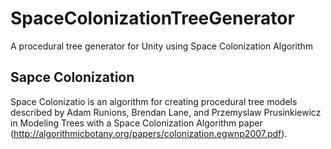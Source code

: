 # SpaceColonizationTreeGenerator

A procedural tree generator for Unity using Space Colonization Algorithm

## Sapce Colonization

Space Colonizatio is an algorithm for creating procedural tree models described by Adam Runions, Brendan Lane, and Przemyslaw Prusinkiewicz in Modeling Trees with a Space Colonization Algorithm paper (http://algorithmicbotany.org/papers/colonization.egwnp2007.pdf).
